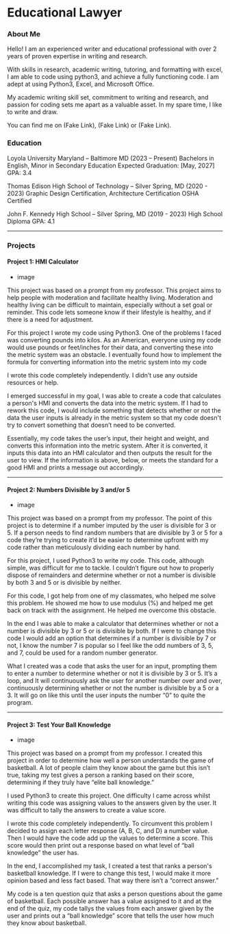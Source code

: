 # Educational Lawyer

### About Me 
Hello! I am an experienced writer and educational professional with over 2 years of proven expertise in writing and research. 

With skills in research, academic writing, tutoring, and formatting with excel, I am able to code using python3, and achieve a fully functioning code. I am adept at using Python3, Excel, and Microsoft Office. 

My academic writing skill set, commitment to writing and research, and passion for coding sets me apart as a valuable asset.  In my spare time, I like to write and draw.

You can find me on (Fake Link), (Fake Link) or (Fake Link).

### Education 

Loyola University Maryland – Baltimore MD (2023 – Present)
Bachelors in English, Minor in Secondary Education
Expected Graduation: [May, 2027]
GPA: 3.4

Thomas Edison High School of Technology – Silver Spring, MD (2020 - 2023)
Graphic Design Certification, Architecture Certification
OSHA Certified

John F. Kennedy High School – Silver Spring, MD (2019 - 2023)
High School Diploma
GPA: 4.1

***
### Projects

#### Project 1: HMI Calculator
 - image
   
This project was based on a prompt from my professor. This project aims to help people with moderation and facilitate healthy living. Moderation and healthy living can be difficult to maintain, especially without a set goal or reminder. This code lets someone know if their lifestyle is healthy, and if there is a need for adjustment.

For this project I wrote my code using Python3. One of the problems I faced was converting pounds into kilos. As an American, everyone using my code would use pounds or feet/inches for their data, and converting these into the metric system was an obstacle. I eventually found how to implement the formula for converting information into the metric system into my code

I wrote this code completely independently. I didn’t use any outside resources or help.

I emerged successful in my goal, I was able to create a code that calculates a person's HMI and converts the data into the metric system. If I had to rework this code, I would include something that detects whether or not the data the user inputs is already in the metric system so that my code doesn't try to convert something that doesn’t need to be converted.

Essentially, my code takes the user’s input, their height and weight, and converts this information into the metric system. After it is converted, it inputs this data into an HMI calculator and then outputs the result for the user to view. If the information is above, below, or meets the standard for a good HMI and prints a message out accordingly.


***
#### Project 2: Numbers Divisible by 3 and/or 5
 - image
   
This project was based on a prompt from my professor. The point of this project is to determine if a number imputed by the user is divisible for 3 or 5. If a person needs to find random numbers that are divisible by 3 or 5 for a code they’re trying to create it’d be easier to determine upfront with my code rather than meticulously dividing each number by hand.

For this project, I used Python3 to write my code. This code, although simple, was difficult for me to tackle. I couldn’t figure out how to properly dispose of remainders and determine whether or not a number is divisible by both 3 and 5 or is divisible by neither. 

For this code, I got help from one of my classmates, who helped me solve this problem. He showed me how to use modulus (%) and helped me get back on track with the assignment. He helped me overcome this obstacle.

In the end I was able to make a calculator that determines whether or not a number is divisible by 3 or 5 or is divisible by both. If I were to change this code I would add an option that determines if a number is divisible by 7 or not, I know the number 7 is popular so I feel like the odd numbers of 3, 5, and 7, could be used for a random number generator.

What I created was a code that asks the user for an input, prompting them to enter a number to determine whether or not it is divisible by 3 or 5. It’s a loop, and It will continuously ask the user for another number over and over, continuously determining whether or not the number is divisible by a 5 or a 3. It will go on like this until the user inputs the number “0” to quite the program.


***
#### Project 3: Test Your Ball Knowledge
 - image
   
This project was based on a prompt from my professor. I created this project in order to determine how well a person understands the game of basketball. A lot of people claim they know about the game but this isn’t true, taking my test gives a person a ranking based on their score, determining if they truly have “elite ball knowledge.”

I used Python3 to create this project. One difficulty I came across whilst writing this code was assigning values to the answers given by the user. It was difficult to tally the answers to create a value score. 

I wrote this code completely independently. To circumvent this problem I decided to assign each letter response (A, B, C, and D) a number value. Then I would have the code add up the values to determine a score. This score would then print out a response based on what level of “ball knowledge” the user has.

In the end, I accomplished my task, I created a test that ranks a person's basketball knowledge. If I were to change this test, I would make it more opinion based and less fact based. That way there isn’t a “correct answer.”

My code is a ten question quiz that asks a person questions about the game of basketball. Each possible answer has a value assigned to it and at the end of the quiz, my code tallys the values from each answer given by the user and prints out a “ball knowledge” score that tells the user how much they know about basketball.
